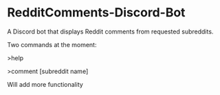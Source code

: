 # RedditComments-Discord-Bot
A Discord bot that displays Reddit comments from requested subreddits.

Two commands at the moment: 

\>help

\>comment \[subreddit name]

Will add more functionality
